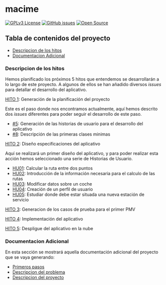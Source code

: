 # macime

[![GPLv3 License](https://img.shields.io/badge/License-GPL%20v3-green.svg)](https://opensource.org/licenses/) [![GitHub issues](https://img.shields.io/github/issues/soyjorgeprg/macime)](https://github.com/soyjorgeprg/macime/issues) [![Open Source](https://badges.frapsoft.com/os/v1/open-source.svg?v=103)](https://opensource.org/)

## Tabla de contenidos del proyecto


* [Descripcion de los hitos](#descripcion_de_los_hitos)
* [Documentacion Adicional](#documentacion-adicional)

### Descripcion de los hitos

Hemos planificado los próximos 5 hitos que entendemos se desarrollarán a lo largo de este proyecto. A algunos de ellos se han añadido diversos _issues_ para detallar el desarrollo del aplicativo.

[HITO 1](https://github.com/soyjorgeprg/macime/milestone/1): Generación de la planificación del proyecto

Este es el paso donde nos encontramos actualmente, aquí hemos descrito dos _issues_ diferentes para poder seguir el desarrollo de este paso. 

  + [#5](https://github.com/soyjorgeprg/macime/issues/5): Generación de las historias de usuario para el desarrollo del aplicativo
  + [#8](https://github.com/soyjorgeprg/macime/issues/8): Descripción de las primeras clases minimas

[HITO 2](https://github.com/soyjorgeprg/macime/milestone/2): Diseño especificaciones del aplicativo

Aquí se realizará un primer diseño del aplicativo, y para poder realizar esta acción hemos seleccionado una serie de Historias de Usuario.

  + [HU01](https://github.com/soyjorgeprg/macime/issues/2): Calcular la ruta entre dos puntos
  + [HU02](https://github.com/soyjorgeprg/macime/issues/3): Introducción de la información necesaria para el calculo de las rutas
  + [HU03](https://github.com/soyjorgeprg/macime/issues/4): Modificar datos sobre un coche
  + [HU04](https://github.com/soyjorgeprg/macime/issues/6): Creación de un perfil de usuario
  + [HU05](https://github.com/soyjorgeprg/macime/issues/7): Estudiar donde debe estar situada una nueva estación de servicio

[HITO 3](https://github.com/soyjorgeprg/macime/milestone/5): Generacion de los casos de prueba para el primer PMV

[HITO 4](https://github.com/soyjorgeprg/macime/milestone/3): Implementación del aplicativo

[HITO 5](https://github.com/soyjorgeprg/macime/milestone/4): Despligue del aplicativo en la nube

### Documentacion Adicional

En esta sección se mostrará aquella documentación adicional del proyecto que se vaya generando:
* [Primeros pasos](https://github.com/soyjorgeprg/macime/blob/hito0/documentacionAdicional/primerosPasos.md)
* [Descripcion del problema](https://github.com/soyjorgeprg/macime/blob/hito1/documentacionAdicional/infoProyecto.md#descripcion-del-problema)
* [Descripcion del proyecto](https://github.com/soyjorgeprg/macime/blob/hito1/documentacionAdicional/infoProyecto.md#descripcion-del-proyecto)


[//]: https://geoportalgasolineras.es/#/Descargas
